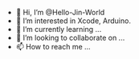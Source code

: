 - 👋 Hi, I’m @Hello-Jin-World
- 👀 I’m interested in Xcode, Arduino.
- 🌱 I’m currently learning ...
- 💞️ I’m looking to collaborate on ...
- 📫 How to reach me ...

<!---
Hello-Jin-World/Hello-Jin-World is a ✨ special ✨ repository because its `README.md` (this file) appears on your GitHub profile.
You can click the Preview link to take a look at your changes.
--->
